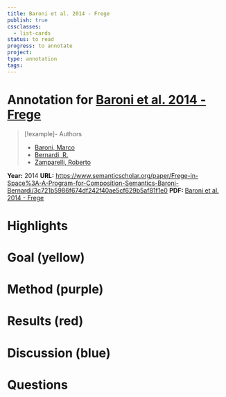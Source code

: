 ```yaml
---
title: Baroni et al. 2014 - Frege
publish: true
cssclasses:
  - list-cards
status: to read
progress: to annotate
project:
type: annotation
tags:
---
```

# Annotation for [Baroni et al. 2014 - Frege](Papers/References/Baroni%20et%20al.%202014%20-%20Frege)

> [!example]- Authors
> - [Baroni, Marco](Baroni%2C%20Marco)
> - [Bernardi, R.](Bernardi%2C%20R.)
> - [Zamparelli, Roberto](Zamparelli%2C%20Roberto)

**Year:** 2014
**URL:** https://www.semanticscholar.org/paper/Frege-in-Space%3A-A-Program-for-Composition-Semantics-Baroni-Bernardi/3c721b5986f674df242f40ae5cf629b5af81f1e0
**PDF:** [Baroni et al. 2014 - Frege](Papers/PDFs/Baroni%20et%20al.%202014%20-%20Frege%20in%20Space%20A%20Program%20for%20Composition%20Distributional%20Semantics.pdf)

# Highlights


# Goal (yellow)


# Method (purple)


# Results (red)


# Discussion (blue)


# Questions

